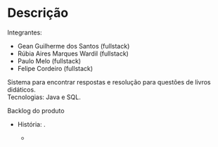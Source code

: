 # Descrição

Integrantes: 
- Gean Guilherme dos Santos (fullstack)
- Rúbia Aires Marques Wardil (fullstack)
- Paulo Melo (fullstack)
- Felipe Cordeiro (fullstack)

Sistema para encontrar respostas e resolução para questões de livros didáticos.  
Tecnologias: Java e SQL. 


Backlog do produto 


- História: . 

	- 


